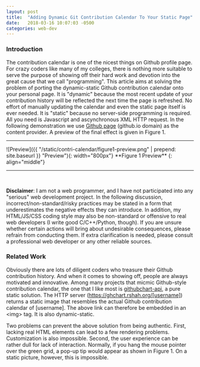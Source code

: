 ```yaml
---
layout: post
title:  "Adding Dynamic Git Contribution Calendar To Your Static Page"
date:   2018-03-16 10:07:03 -0500
categories: web-dev
---
```


### Introduction

The contribution calendar is one of the nicest things on Github profile page. For crazy coders
like many of my colleges, there is nothing more suitable to serve the purpose of
showing off their hard work and devotion into the great cause that we call "programming". 
This article aims at solving the problem of porting the dynamic-static Github contribution calendar
onto your personal page. It is "dynamic" because the most recent update of your 
contribution history will be reflected the next time the page is refreshed. No effort of manually
updating the calendar and even the static page itself is ever needed. It is "static" because 
no server-side programming is required. All you need is Javascript and ascynchronous XML HTTP request.
In the following demonstration we use [Github page](https://pages.github.com/) (github.io domain) 
as the content provider. A preview of the final effect is given in Figure 1.

<hr />
![Preview]({{ "/static/contri-calendar/figure1-preview.png" | prepend: site.baseurl }} "Preview"){: width="800px"}
**Figure 1 Preview**
{: align="middle"}
<hr /><br />

**Disclaimer**: I am not a web programmer, and I have not participated into any "serious" web development project.
In the following discussion, incorrect/non-standard/risky practices may be stated in a form that underestimates the
negative effects they can introduce. In addition, my HTML/JS/CSS coding style may also be non-standard or offensive to
real web developers (I write good C/C++/Python, though). If you are unsure whether certain actions will bring about
undesirable consequences, please refrain from conducting them. If extra clarification is needed, please consult a 
professional web developer or any other reliable sources. 

### Related Work

Obviously there are lots of diligent coders who treasure their Github contribution history. And when it comes 
to showing off, people are always motivated and innovative. Among many projects that micmic Github-style
contribution calendar, the one that I like most is
[githubchart-api](https://github.com/2016rshah/githubchart-api), a pure static solution. The 
HTTP server (https://ghchart.rshah.org/[username]) returns a static image that resembles the actual
Github contribution calendar of [username]. The above link can therefore be embedded in an \<img\> tag.
It is also dynamic-static.

Two problems can prevent the above solution from being authentic. First, lacking real HTML elements 
can lead to a few rendering problems. Customization is also impossible. Second, the user experience 
can be rather dull for lack of interaction. Normally, if you hang the mouse pointer over the green grid,
a pop-up tip would appear as shown in Figure 1. On a static picture, however, this is impossible.